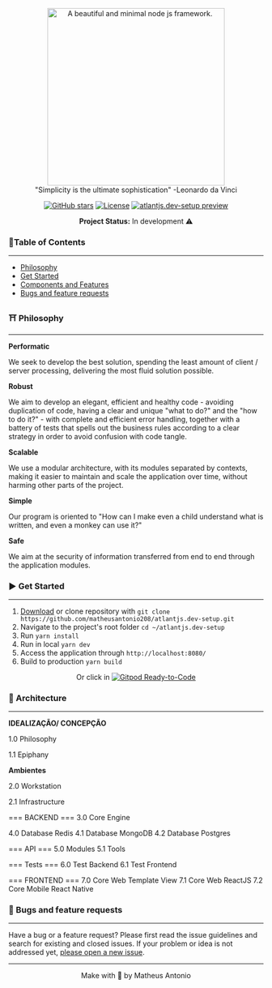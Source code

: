 <p align="center">
<a href="https://github.com/matheusantonio208/atlantjs.dev-setup"><img src="https://github.com/matheusantonio208/atlantjs.dev-setup/blob/main/.brand/logo-atlantjs-git.svg" alt="A beautiful and minimal node js framework." width="350"></a><br>
"Simplicity is the ultimate sophistication" -Leonardo da Vinci
</p>
<p align="center">
<a href="https://github.com/matheusantonio208/atlantjs.dev-setup" target="__blank"><img alt="GitHub stars" src="https://img.shields.io/github/stars/matheusantonio208/atlantjs.dev-setup?style=social"></a>
<a href="https://github.com/matheusantonio208/atlantjs.dev-setup/blob/main/LICENSE"><img src="https://img.shields.io/github/license/matheusantonio208/atlantjs.dev-setup?label=License&message=MIT&color=red" alt="License"></a>
<a href="https://github.com/matheusantonio208/atlantjs.dev-setup/archive/main.zip" target="__blank"><img src="https://img.shields.io/static/v1?label=Download&message=ZIP&color=red" alt="atlantjs.dev-setup preview"></a>
</p>

<p align="center">
<b>Project Status:</b>  In development ⚠️
</p>

### :bookmark_tabs:Table of Contents
---
- [Philosophy](#%EF%B8%8F-philosophy)
- [Get Started](#arrow_forward-get-started)
- [Components and Features](#diamond_shape_with_a_dot_inside-components-and-features)
- [Bugs and feature requests](#bug-and-feature-requests)


### ⛩️ Philosophy
------
**Performatic**
<p>
We seek to develop the best solution, spending the least amount of client / server processing, delivering the most fluid solution possible.
</p>

**Robust**
<p>
We aim to develop an elegant, efficient and healthy code - avoiding duplication of code, having a clear and unique "what to do?" and the "how to do it?" - with complete and efficient error handling, together with a battery of tests that spells out the business rules according to a clear strategy in order to avoid confusion with code tangle.
</p>

**Scalable**
<p>
We use a modular architecture, with its modules separated by contexts, making it easier to maintain and scale the application over time, without harming other parts of the project.
</p>

**Simple**
<p>
Our program is oriented to "How can I make even a child understand what is written, and even a monkey can use it?"
</p>

**Safe**
<p>
We aim at the security of information transferred from end to end through the application modules.
</p>

### :arrow_forward: Get Started
---
1. <a href="https://github.com/matheusantonio208/atlantjs.dev-setup/archive/main.zip">Download</a> or clone repository with `git clone https://github.com/matheusantonio208/atlantjs.dev-setup.git`
2. Navigate to the project's root folder `cd ~/atlantjs.dev-setup`
3. Run `yarn install`
4. Run in local `yarn dev`
5. Access the application through `http://localhost:8080/`
6. Build to production `yarn build`

<p align="center">
Or click in <a href="https://gitpod.io/#https://github.com/matheusantonio208/atlantjs.dev-setup" target="__blank"><img src="https://img.shields.io/badge/Start-Gitpod-blue?logo=gitpod" alt="Gitpod Ready-to-Code"></a>
</p>

### 📐 Architecture
---
**IDEALIZAÇÃO/ CONCEPÇÃO** 
<p>
1.0 Philosophy
</p>
<p>
1.1 Epiphany
</p>

**Ambientes**
<p>
2.0 Workstation
</p>
<p>
2.1 Infrastructure
</p>
<p>
=== BACKEND ===
3.0 Core Engine
</p>
<p>
4.0 Database Redis
4.1 Database MongoDB
4.2 Database Postgres
</p>
<p>
=== API ===
5.0 Modules
5.1 Tools
</p>
<p>
=== Tests ===
6.0 Test Backend
6.1 Test Frontend
</p>
<p>
=== FRONTEND ===
7.0 Core Web Template View
7.1 Core Web ReactJS
7.2 Core Mobile React Native
</p>

### :bug: Bugs and feature requests
---
Have a bug or a feature request? Please first read the issue guidelines and search for existing and closed issues. If your problem or idea is not addressed yet, <a href="https://github.com/matheusantonio208/atlantjs.dev-setup/issues/new">please open a new issue</a>.

---
<p align="center">
Make with 💚 by Matheus Antonio
</p>
